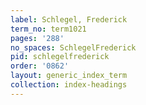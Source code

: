 ```yaml
---
label: Schlegel, Frederick
term_no: term1021
pages: '288'
no_spaces: SchlegelFrederick
pid: schlegelfrederick
order: '0862'
layout: generic_index_term
collection: index-headings
---
```

